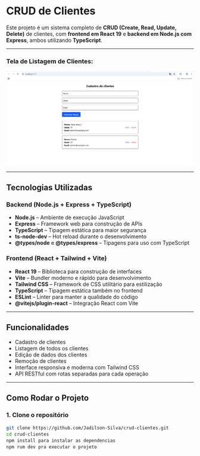 #  CRUD de Clientes

Este projeto é um sistema completo de **CRUD (Create, Read, Update, Delete)** de clientes, com **frontend em React 19** e **backend em Node.js com Express**, ambos utilizando **TypeScript**.

---

<!-- Exibindo a imagem de tela -->
<h3>Tela de Listagem de Clientes:</h3>
<img src="screenshot.png" alt="Tela de listagem de clientes" style="max-width: 100%; height: auto;">

---

##  Tecnologias Utilizadas

###  Backend (Node.js + Express + TypeScript)

- **Node.js** – Ambiente de execução JavaScript
- **Express** – Framework web para construção de APIs
- **TypeScript** – Tipagem estática para maior segurança
- **ts-node-dev** – Hot reload durante o desenvolvimento
- **@types/node** e **@types/express** – Tipagens para uso com TypeScript

###  Frontend (React + Tailwind + Vite)

- **React 19** – Biblioteca para construção de interfaces
- **Vite** – Bundler moderno e rápido para desenvolvimento
- **Tailwind CSS** – Framework de CSS utilitário para estilização
- **TypeScript** – Tipagem estática também no frontend
- **ESLint** – Linter para manter a qualidade do código
- **@vitejs/plugin-react** – Integração React com Vite

---

##  Funcionalidades

-  Cadastro de clientes
-  Listagem de todos os clientes
-  Edição de dados dos clientes
-  Remoção de clientes
-  Interface responsiva e moderna com Tailwind CSS
-  API RESTful com rotas separadas para cada operação

---

##  Como Rodar o Projeto

### 1. Clone o repositório

```bash
git clone https://github.com/Jadilson-Silva/crud-clientes.git
cd crud-clientes
npm install para instalar as dependencias
npm rum dev pra executar o projeto
